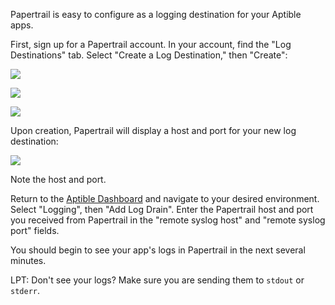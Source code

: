Papertrail is easy to configure as a logging destination for your Aptible apps.

First, sign up for a Papertrail account. In your account, find the "Log Destinations" tab. Select "Create a Log Destination," then "Create":

![](/images/support/topics/paas/how-to-set-up-papertrail/account.png)

![](/images/support/topics/paas/how-to-set-up-papertrail/log-destinations.png)

![](/images/support/topics/paas/how-to-set-up-papertrail/create-log-destination.png)

Upon creation, Papertrail will display a host and port for your new log destination:

![](/images/support/topics/paas/how-to-set-up-papertrail/destination-created.png)

Note the host and port.

Return to the [Aptible Dashboard](https://dashboard.aptible.com) and navigate to your desired environment. Select "Logging", then "Add Log Drain". Enter the Papertrail host and port you received from Papertrail in the "remote syslog host" and "remote syslog port" fields.

You should begin to see your app's logs in Papertrail in the next several minutes.

LPT: Don't see your logs?  Make sure you are sending them to `stdout` or `stderr`.
